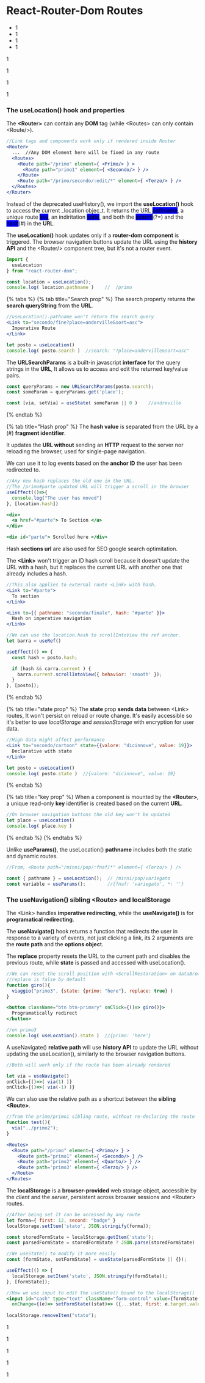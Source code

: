 # React-Router-Dom Routes

* 1
* 1
* 1
* 1

1

1

1

1

### The useLocation() hook and properties

The **\<Router>** can contain any **DOM** tag (while \<Routes> can only contain \<Route/>).

```jsx
//Link tags and components work only if rendered inside Router
<Router>
  ...  //Any DOM element here will be fixed in any route
  <Routes>
    <Route path="/primo" element={ <Primo/> } >
      <Route path="primo1" element={ <Secondo/> } />
    </Route>
    <Route path="/primo/secondo/:edit/*" element={ <Terzo/> } />
  </Routes>
</Router>
```

Instead of the deprecated useHistory(), we import the **useLocation()** hook to access the current _location objec_t. It returns the URL <mark style="background-color:blue;">pathname</mark>, a unique route <mark style="background-color:blue;">key</mark>, an indiritation <mark style="background-color:blue;">state</mark>, and both the <mark style="background-color:blue;">search</mark>(?=) and the <mark style="background-color:blue;">hash</mark>(#) in the **URL**.

The **useLocation()** hook updates only if a **router-dom component** is triggered.                                                The _browser_ navigation buttons update the URL using the **history API** and the \<Router/> component tree, but it's not a router event.

```jsx
import {
  useLocation 
} from "react-router-dom";

const location = useLocation();
console.log( location.pathname ) 	//  /primo
```

{% tabs %}
{% tab title="Search prop" %}
The search property returns the **search queryString** from the **URL**.

```jsx
//useLocation().pathname won't return the search query
<Link to="secondo/fine?place=anderville&sort=asc">
  Imperative Route 
</Link>

let posto = useLocation()
console.log( posto.search )  //search: "?place=anderville&sort=asc"
```

The **URLSearchParams** is a built-in javascript **interface** for the query strings in the **URL**, It allows us to access and edit the returned key/value pairs.

```jsx
const queryParams = new URLSearchParams(posto.search);
const someParam = queryParams.get('place');

const [via, setVia] = useState( someParam || 0 )	//andreville
```
{% endtab %}

{% tab title="Hash prop" %}
The **hash value** is separated from the URL by a (#) **fragment identifier**.&#x20;

It updates the **URL without** sending an **HTTP** request to the server nor reloading the browser, used for single-page navigation.

We can use it to log events based on the **anchor ID** the user has been redirected to.

```jsx
//Any new hash replaces the old one in the URL.
//The /primo#parte updated URL will trigger a scroll in the browser
useEffect(()=>{
  console.log("The user has moved")
}, [location.hash])

<div>
  <a href="#parte"> To Section </a>
</div>

<div id="parte"> Scrolled here </div>
```

Hash **sections url** are also used for SEO google search optimitation.

The **\<Link>** won't trigger an ID hash scroll because it doesn't update the URL with a hash, but it replaces the current URL with another one that already includes a hash.

```jsx
//This also applies to external route <Link> with hash.
<Link to="#parte">
  To section
</Link>

<Link to={{ pathname: "secondo/finale", hash: "#parte" }}>
  Hash on imperative navigation
</Link>

//We can use the location.hash to scrollIntoView the ref anchor.
let barra = useRef()

useEffect(() => {
  const hash = posto.hash;

  if (hash && carra.current ) {
    barra.current.scrollIntoView({ behavior: 'smooth' });
  }
}, [posto]);
```
{% endtab %}

{% tab title="state prop" %}
The **state** prop **sends data** between \<Link> routes, It won't persist on reload or route change.         It's easily accessible so it's better to use _localStorage_ and _sessionStorage_ with encryption for user data.

```jsx
//High data might affect performance 
<Link to="secondo/cartoon" state={{valore: "dicinnove", value: 19}}>
  Declarative with state
</Link>

let posto = useLocation()
console.log( posto.state )	//{valore: "dicinnove", value: 19}
```
{% endtab %}

{% tab title="key prop" %}
When a component is mounted by the **\<Router>**, a unique read-only **key** identifier is created based on the current **URL**.

```jsx
//On browser navigation buttons the old key won't be updated
let place = useLocation()
console.log( place.key )
```
{% endtab %}
{% endtabs %}

Unlike **useParams()**, the useLocation() **pathname** includes both the static and dynamic routes.

```jsx
//From, <Route path="/minni/pop/:fnaf/*" element={ <Terzo/> } />

const { pathname } = useLocation();  // /minni/pop/variegato
const variable = useParams();        //{fnaf: 'variegato', *: ''}
```

### The useNavigation() sibling \<Route> and localStorage

The \<Link> handles **imperative redirecting**, while the **useNavigate()** is for **programatical redirecting**.

The **useNavigate()** hook returns a function that redirects the user in response to a variety of events, not just clicking a link, its 2 arguments are the **route path** and the **options objec**t.

The **replace** property resets the URL to the current path and disables the previous route, while **state** is passed and accessed with useLocation().

```jsx
//We can reset the scroll position with <ScrollRestoration> on dataBrowser
//replace is false by default
function giro(){
  viaggio("primo3", {state: {primo: "here"}, replace: true} )
}

<button className="btn btn-primary" onClick={()=> giro()}>
  Programatically redirect
</button>

//on primo3
console.log( useLocation().state )	//{primo: 'here'}
```

A useNavigate() **relative path** will use **history API** to update the URL without updating the useLocation(), similarly to the browser navigation buttons.

```jsx
//Both will work only if the route has been already rendered

let via = useNavigate()
onClick={()=>( via(1) )}
onClick={()=>( via(-1) )}
```

We can also use the relative path as a shortcut between the **sibling \<Route>**.

```jsx
//from the primo/primo1 sibling route, without re-declaring the route
function test(){
  via("../primo2");
}

<Routes>  
  <Route path="/primo" element={ <Primo/> } >
    <Route path="primo1" element={ <Secondo/> } />
    <Route path="primo2" element={ <Quarto/> } />
    <Route path='primo3' element={ <Terzo/> } />
  </Route>
</Routes>
```

The **localStorage** is a **browser-provided** web storage object, accessible by the _client_ and the _server_, persistent across browser sessions and \<Router> routes.

```jsx
//After being set It can be accessed by any route
let forma={ first: 12, second: "badge" }
localStorage.setItem('stato', JSON.stringify(forma));

const storedFormState = localStorage.getItem('stato');
const parsedFormState = storedFormState ? JSON.parse(storedFormState) : null;

//We useState() to modify it more easily
const [formState, setFormState] = useState(parsedFormState || {});

useEffect(() => {
  localStorage.setItem('stato', JSON.stringify(formState));
}, [formState]);

//How we use input to edit the useState() bound to the localStorage()
<input id="cash" type="text" className="form-control" value={formState.first} 
  onChange={(e)=> setFormState((stat)=> ({...stat, first: e.target.value}) )}/>
  
localStorage.removeItem("stato");
```

1

1

1

1

1

